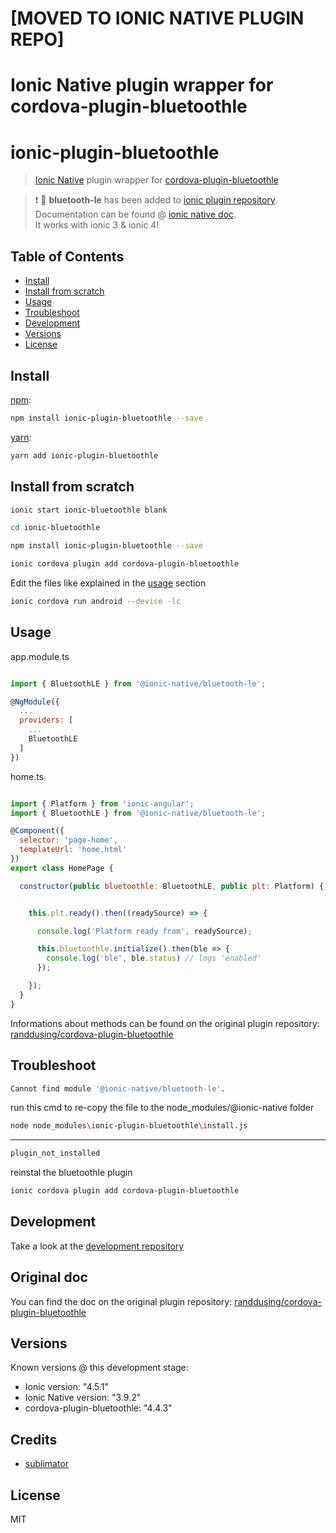 # [MOVED TO IONIC NATIVE PLUGIN REPO]

# Ionic Native plugin wrapper for cordova-plugin-bluetoothle

# ionic-plugin-bluetoothle

> [Ionic Native](https://github.com/ionic-team/ionic-native) plugin wrapper for [cordova-plugin-bluetoothle](https://github.com/randdusing/cordova-plugin-bluetoothle)


> :exclamation: :tada:
> **bluetooth-le** has been added to [ionic plugin repository](https://github.com/ionic-team/ionic-native/tree/master/src/%40ionic-native/plugins/bluetooth-le).
Documentation can be found @ [ionic native doc](https://ionicframework.com/docs/native/bluetoothle/).   
It works with ionic 3 & ionic 4!



## Table of Contents

* [Install](#install)
* [Install from scratch](#install-from-scratch)
* [Usage](#usage)
* [Troubleshoot](#troubleshoot)
* [Development](#development)
* [Versions](#versions)
* [License](#license)


## Install

[npm](https://www.npmjs.com/):

```sh
npm install ionic-plugin-bluetoothle --save
```

[yarn](https://yarnpkg.com/):

```sh
yarn add ionic-plugin-bluetoothle
```


## Install from scratch


```sh
ionic start ionic-bluetoothle blank

cd ionic-bluetoothle

npm install ionic-plugin-bluetoothle --save

ionic cordova plugin add cordova-plugin-bluetoothle
```

Edit the files like explained in the [usage](https://github.com/somq/ionic-plugin-bluetoothle#usage) section

```sh
ionic cordova run android --device -lc
```



## Usage

app.module.ts
```js

import { BluetoothLE } from '@ionic-native/bluetooth-le';

@NgModule({
  ...
  providers: [
    ...
    BluetoothLE
  ]
})

```

home.ts
```js

import { Platform } from 'ionic-angular';
import { BluetoothLE } from '@ionic-native/bluetooth-le';

@Component({
  selector: 'page-home',
  templateUrl: 'home.html'
})
export class HomePage {

  constructor(public bluetoothle: BluetoothLE, public plt: Platform) {


    this.plt.ready().then((readySource) => {

      console.log('Platform ready from', readySource);

      this.bluetoothle.initialize().then(ble => {
        console.log('ble', ble.status) // logs 'enabled'
      });

    });
  }
}

```

Informations about methods can be found on the original plugin repository: 
[randdusing/cordova-plugin-bluetoothle
](https://github.com/randdusing/cordova-plugin-bluetoothle/blob/master/readme.md)

## Troubleshoot

```sh
Cannot find module '@ionic-native/bluetooth-le'.
```

run this cmd to re-copy the file to the node_modules/@ionic-native folder
```sh
node node_modules\ionic-plugin-bluetoothle\install.js
```
---

```sh
plugin_not_installed
```

reinstal the bluetoothle plugin
```sh
ionic cordova plugin add cordova-plugin-bluetoothle
```


## Development

Take a look at the [development repository](https://github.com/somq/ionic-plugin-bluetoothle-dev)

## Original doc

You can find the doc on the original plugin repository: 
[randdusing/cordova-plugin-bluetoothle
](https://github.com/randdusing/cordova-plugin-bluetoothle/blob/master/readme.md)

## Versions

Known versions @ this development stage:

* Ionic version: "4.5.1"
* Ionic Native version: "3.9.2"
* cordova-plugin-bluetoothle: "4.4.3"

## Credits
* [sublimator](https://github.com/sublimator)


## License

MIT
